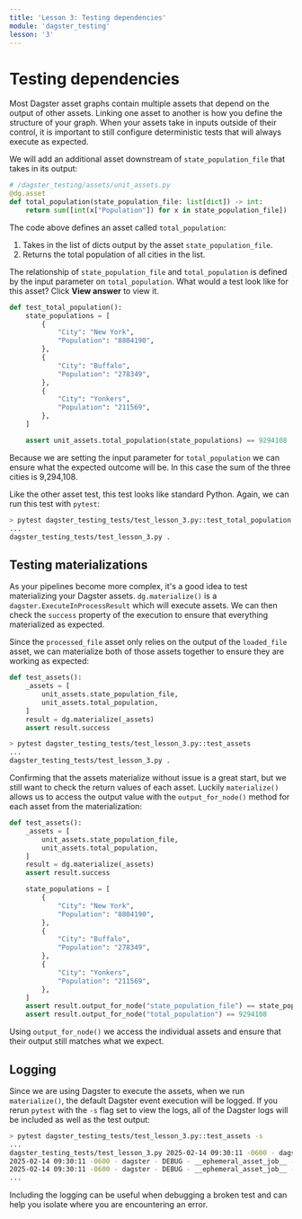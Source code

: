 ```yaml
---
title: 'Lesson 3: Testing dependencies'
module: 'dagster_testing'
lesson: '3'
---
```


# Testing dependencies

Most Dagster asset graphs contain multiple assets that depend on the output of other assets. Linking one asset to another is how you define the structure of your graph. When your assets take in inputs outside of their control, it is important to still configure deterministic tests that will always execute as expected.

We will add an additional asset downstream of `state_population_file` that takes in its output:

```python
# /dagster_testing/assets/unit_assets.py
@dg.asset
def total_population(state_population_file: list[dict]) -> int:
    return sum([int(x["Population"]) for x in state_population_file])
```

The code above defines an asset called `total_population`:

1. Takes in the list of dicts output by the asset `state_population_file`.
2. Returns the total population of all cities in the list.

The relationship of `state_population_file` and `total_population` is defined by the input parameter on `total_population`. What would a test look like for this asset? Click **View answer** to view it.

```python {% obfuscated="true" %}
def test_total_population():
    state_populations = [
        {
            "City": "New York",
            "Population": "8804190",
        },
        {
            "City": "Buffalo",
            "Population": "278349",
        },
        {
            "City": "Yonkers",
            "Population": "211569",
        },
    ]

    assert unit_assets.total_population(state_populations) == 9294108
```

Because we are setting the input parameter for `total_population` we can ensure what the expected outcome will be. In this case the sum of the three cities is 9,294,108.

Like the other asset test, this test looks like standard Python. Again, we can run this test with `pytest`:

```bash
> pytest dagster_testing_tests/test_lesson_3.py::test_total_population
...
dagster_testing_tests/test_lesson_3.py .                                                          [100%]
```

## Testing materializations

As your pipelines become more complex, it's a good idea to test materializing your Dagster assets. `dg.materialize()` is a `dagster.ExecuteInProcessResult` which will execute assets. We can then check the `success` property of the execution to ensure that everything materialized as expected.

Since the `processed_file` asset only relies on the output of  the `loaded_file` asset, we can materialize both of those assets together to ensure they are working as expected:

```python
def test_assets():
    _assets = [
        unit_assets.state_population_file,
        unit_assets.total_population,
    ]
    result = dg.materialize(_assets)
    assert result.success
```

```bash
> pytest dagster_testing_tests/test_lesson_3.py::test_assets
...
dagster_testing_tests/test_lesson_3.py .                                                          [100%]
```

Confirming that the assets materialize without issue is a great start, but we still want to check the return values of each asset. Luckily `materialize()` allows us to access the output value with the `output_for_node()` method for each asset from the materialization:

```python
def test_assets():
    _assets = [
        unit_assets.state_population_file,
        unit_assets.total_population,
    ]
    result = dg.materialize(_assets)
    assert result.success

    state_populations = [
        {
            "City": "New York",
            "Population": "8804190",
        },
        {
            "City": "Buffalo",
            "Population": "278349",
        },
        {
            "City": "Yonkers",
            "Population": "211569",
        },
    ]
    assert result.output_for_node("state_population_file") == state_population
    assert result.output_for_node("total_population") == 9294108
```

Using `output_for_node()` we access the individual assets and ensure that their output still matches what we expect.

## Logging

Since we are using Dagster to execute the assets, when we run `materialize()`, the default Dagster event execution will be logged. If you rerun `pytest` with the `-s` flag set to view the logs, all of the Dagster logs will be included as well as the test output:

```bash
> pytest dagster_testing_tests/test_lesson_3.py::test_assets -s
...
dagster_testing_tests/test_lesson_3.py 2025-02-14 09:30:11 -0600 - dagster - DEBUG - __ephemeral_asset_job__ - 7924f6b8-72c6-4789-b34a-d25b144f7f66 - 62349 - RUN_START - Started execution of run for "__ephemeral_asset_job__".
2025-02-14 09:30:11 -0600 - dagster - DEBUG - __ephemeral_asset_job__ - 7924f6b8-72c6-4789-b34a-d25b144f7f66 - 62349 - ENGINE_EVENT - Executing steps in process (pid: 62349)
2025-02-14 09:30:11 -0600 - dagster - DEBUG - __ephemeral_asset_job__ - 7924f6b8-72c6-4789-b34a-d25b144f7f66 - 62349 - RESOURCE_INIT_STARTED - Starting initialization of resources [io_manager].
...
```

Including the logging can be useful when debugging a broken test and can help you isolate where you are encountering an error.